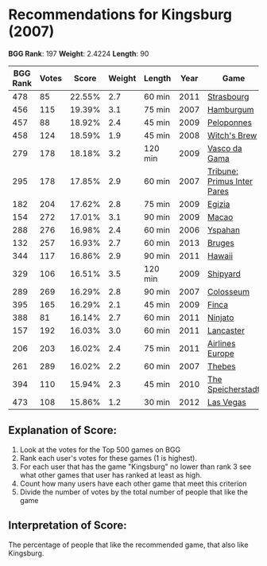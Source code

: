# Recommendations for Kingsburg (2007)

__BGG Rank__: 197
__Weight__: 2.4224
__Length__: 90

BGG Rank | Votes |  Score | Weight | Length | Year | Game
---------|-------|--------|--------|--------|------|-----
     478 |    85 | 22.55% |    2.7 |  60 min | 2011 | [Strasbourg](https://boardgamegeek.com/boardgame/91873)
     456 |   115 | 19.39% |    3.1 |  75 min | 2007 | [Hamburgum](https://boardgamegeek.com/boardgame/30381)
     457 |    88 | 18.92% |    2.4 |  45 min | 2009 | [Peloponnes](https://boardgamegeek.com/boardgame/42910)
     458 |   124 | 18.59% |    1.9 |  45 min | 2008 | [Witch's Brew](https://boardgamegeek.com/boardgame/34084)
     279 |   178 | 18.18% |    3.2 | 120 min | 2009 | [Vasco da Gama](https://boardgamegeek.com/boardgame/41002)
     295 |   178 | 17.85% |    2.9 |  60 min | 2007 | [Tribune: Primus Inter Pares](https://boardgamegeek.com/boardgame/30957)
     182 |   204 | 17.62% |    2.8 |  75 min | 2009 | [Egizia](https://boardgamegeek.com/boardgame/58421)
     154 |   272 | 17.01% |    3.1 |  90 min | 2009 | [Macao](https://boardgamegeek.com/boardgame/55670)
     288 |   276 | 16.98% |    2.4 |  60 min | 2006 | [Yspahan](https://boardgamegeek.com/boardgame/22345)
     132 |   257 | 16.93% |    2.7 |  60 min | 2013 | [Bruges](https://boardgamegeek.com/boardgame/136888)
     344 |   117 | 16.86% |    2.9 |  90 min | 2011 | [Hawaii](https://boardgamegeek.com/boardgame/106217)
     329 |   106 | 16.51% |    3.5 | 120 min | 2009 | [Shipyard](https://boardgamegeek.com/boardgame/55600)
     289 |   269 | 16.29% |    2.8 |  90 min | 2007 | [Colosseum](https://boardgamegeek.com/boardgame/27746)
     395 |   165 | 16.29% |    2.1 |  45 min | 2009 | [Finca](https://boardgamegeek.com/boardgame/40628)
     388 |    81 | 16.14% |    2.7 |  60 min | 2011 | [Ninjato](https://boardgamegeek.com/boardgame/50768)
     157 |   192 | 16.03% |    3.0 |  60 min | 2011 | [Lancaster](https://boardgamegeek.com/boardgame/96913)
     206 |   203 | 16.02% |    2.4 |  75 min | 2011 | [Airlines Europe](https://boardgamegeek.com/boardgame/90419)
     261 |   289 | 16.02% |    2.2 |  60 min | 2007 | [Thebes](https://boardgamegeek.com/boardgame/30869)
     394 |   110 | 15.94% |    2.3 |  45 min | 2010 | [The Speicherstadt](https://boardgamegeek.com/boardgame/66505)
     473 |   108 | 15.86% |    1.2 |  30 min | 2012 | [Las Vegas](https://boardgamegeek.com/boardgame/117959)

## Explanation of Score: ##

1. Look at the votes for the Top 500 games on BGG
2. Rank each user's votes for these games (1 is highest).
3. For each user that has the game "Kingsburg" no lower than rank 3 see what other games that user has ranked at least as high.
4. Count how many users have each other game that meet this criterion
5. Divide the number of votes by the total number of people that like the game

## Interpretation of Score: ##

The percentage of people that like the recommended game, that also like Kingsburg.

